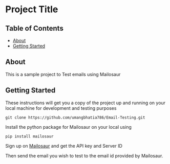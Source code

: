 # Project Title

## Table of Contents

- [About](#about)
- [Getting Started](#getting_started)

## About <a name = "about"></a>

This is a sample project to Test emails using Mailosaur

## Getting Started <a name = "getting_started"></a>

These instructions will get you a copy of the project up and running on your local machine for development and testing purposes

```
git clone https://github.com/umangbhatia786/Email-Testing.git
```
Install the python package for Mailosaur on your local using

```
pip install mailosaur
```

Sign up on <a name = "Mailosaur" href="https://mailosaur.com/app">Mailosaur</a> and get the API key and Server ID

Then send the email you wish to test to the email id provided by Mailosaur.
